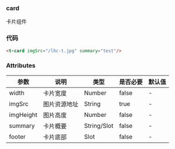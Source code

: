 ### card
卡片组件

### 
<card imgSrc="/UI-libray/lhc-s.jpg" summary="送你一朵小红花！"/>
<card imgSrc="/UI-libray/lhc-t.jpg" summary="岁月安然无恙！"/>

### 代码

```html
<t-card imgSrc="/lhc-t.jpg" summary="test"/>
```

### Attributes

| 参数 | 说明 | 类型 | 是否必要 | 默认值 |
| ---  | --- |   ---   |  ---  | --- |
| width| 卡片宽度| Number | false | - |
| imgSrc | 图片资源地址 | String | true | - |
| imgHeight | 图片高度 | Number| false| - |
| summary | 卡片概要 | String/Slot | false | - |
| footer | 卡片底部 | Slot | false | - |
